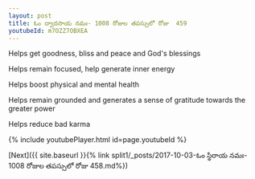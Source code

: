 ```yaml
---
layout: post
title: ఓం ద్వాదసాయ నమః- 1008 రోజుల తపస్సులో రోజు  459
youtubeId: m7OZZ7OBXEA
---
```

 
 
Helps get goodness, bliss and peace and God's blessings
 
Helps remain focused, help generate inner energy 
 
Helps boost physical and mental health 
 
Helps remain grounded and generates a sense of gratitude towards the greater power 
 
Helps reduce bad karma
 
 
 
 


{% include youtubePlayer.html id=page.youtubeId %}
 
[Next]({{ site.baseurl }}{% link  split1/_posts/2017-10-03-ఓం స్థిరాయ నమః- 1008 రోజుల తపస్సులో రోజు  458.md%})
 
